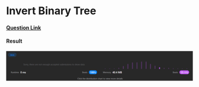 # Invert Binary Tree

#### [Question Link](https://leetcode.com/invert-binary-tree/)

#### Result
![result](Result.png)
